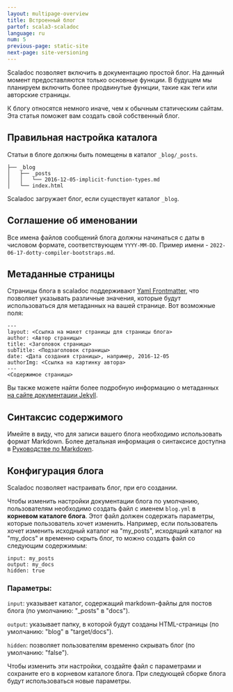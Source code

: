 ```yaml
---
layout: multipage-overview
title: Встроенный блог
partof: scala3-scaladoc
language: ru
num: 5
previous-page: static-site
next-page: site-versioning
---
```


Scaladoc позволяет включить в документацию простой блог.
На данный момент предоставляются только основные функции.
В будущем мы планируем включить более продвинутые функции, такие как теги или авторские страницы.

К блогу относятся немного иначе, чем к обычным статическим сайтам.
Эта статья поможет вам создать свой собственный блог.

## Правильная настройка каталога

Статьи в блоге должны быть помещены в каталог `_blog/_posts`.

```
├── _blog
│   ├── _posts
│   │   └── 2016-12-05-implicit-function-types.md
│   └── index.html
```

Scaladoc загружает блог, если существует каталог `_blog`.

## Соглашение об именовании

Все имена файлов сообщений блога должны начинаться с даты в числовом формате, соответствующем `YYYY-MM-DD`.
Пример имени - `2022-06-17-dotty-compiler-bootstraps.md`.

## Метаданные страницы

Страницы блога в scaladoc поддерживают [Yaml Frontmatter](https://assemble.io/docs/YAML-front-matter.html),
что позволяет указывать различные значения, которые будут использоваться для метаданных на вашей странице.
Вот возможные поля:

```
---
layout: <Ссылка на макет страницы для страницы блога>
author: <Автор страницы>
title: <Заголовок страницы>
subTitle: <Подзаголовок страницы>
date: <Дата создания страницы>, например, 2016-12-05
authorImg: <Ссылка на картинку автора>
---
<Содержимое страницы>
```

Вы также можете найти более подробную информацию о метаданных [на сайте документации Jekyll](https://jekyllrb.com/docs/front-matter/).

## Синтаксис содержимого

Имейте в виду, что для записи вашего блога необходимо использовать формат Markdown.
Более детальная информация о синтаксисе доступна в [Руководстве по Markdown](https://www.markdownguide.org/basic-syntax/).

## Конфигурация блога

Scaladoc позволяет настраивать блог, при его создании.  

Чтобы изменить настройки документации блога по умолчанию,
пользователям необходимо создать файл с именем `blog.yml` в **корневом каталоге блога**.
Этот файл должен содержать параметры, которые пользователь хочет изменить.
Например, если пользователь хочет изменить исходный каталог на "my_posts",
исходящий каталог на "my_docs" и временно скрыть блог,
то можно создать файл со следующим содержимым:

```
input: my_posts
output: my_docs
hidden: true
```

### Параметры:

`input`: указывает каталог, содержащий markdown-файлы для постов блога (по умолчанию: "\_posts" в "docs").

`output`: указывает папку, в которой будут созданы HTML-страницы (по умолчанию: "blog" в "target/docs").

`hidden`: позволяет пользователям временно скрывать блог (по умолчанию: "false").

Чтобы изменить эти настройки, создайте файл с параметрами и сохраните его в корневом каталоге блога.
При следующей сборке блога будут использоваться новые параметры.
